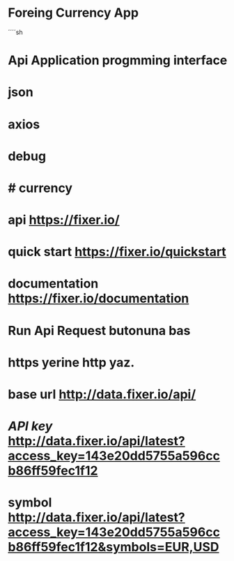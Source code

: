 # Foreing Currency App

´´´´sh 
# Api Application progmming interface
# json
# axios
# debug
# # currency

# api https://fixer.io/ 
# quick start  https://fixer.io/quickstart
# documentation https://fixer.io/documentation 
# Run Api Request butonuna bas
# https yerine http yaz.

# base url   http://data.fixer.io/api/
# *API key*    http://data.fixer.io/api/latest?access_key=143e20dd5755a596ccb86ff59fec1f12
# symbol    http://data.fixer.io/api/latest?access_key=143e20dd5755a596ccb86ff59fec1f12&symbols=EUR,USD



